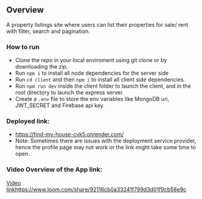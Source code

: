 ## Overview
A property listings site where users can list their properties for sale/ rent with filter, search and pagination.

### How to run
* Clone the repo in your local enviroment using git clone or by downloading the zip.
* Run ```npm i``` to install all node dependencies for the server side
* Run ```cd client``` and then ```npm i``` to install all client side dependencies.
* Run ```npm run dev``` inside the client folder to launch the client, and in the root directory to launch the express server.
* Create a ```.env``` file to store the env variables like MongoDB uri, JWT_SECRET and Firebase api key.

### Deployed link:
* https://find-my-house-cvk5.onrender.com/
* Note: Sometimes there are issues with the deployment service provider, hence the profile page may not work or the link might take some time to open.

### Video Overview of the App link: 
[Video link](https://www.loom.com/share/92116cb0a33241f799d3d01f9cb58e9c)https://www.loom.com/share/92116cb0a33241f799d3d01f9cb58e9c

